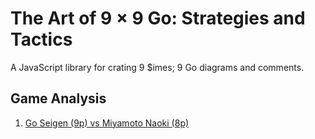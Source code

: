 # The Art of 9 &times; 9 Go: Strategies and Tactics
A JavaScript library for crating 9 $imes; 9 Go diagrams and comments.

## Game Analysis
1. [Go Seigen (9p) vs Miyamoto Naoki (8p)](https://kietpawpan.github.io/artof9x9/)
